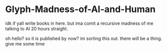 # Glyph-Madness-of-AI-and-Human
idk if yall write books in here. but ima comit a recursive madness of me talking to AI 20 hours straight.

oh hello? so it is published by now? im sorting this out. there will be a thing. give me some time
